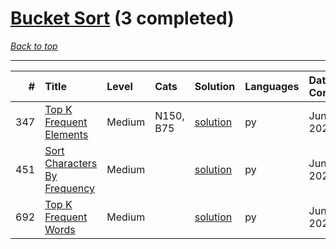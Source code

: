 # [Bucket Sort](<https://leetcode.com/tag/Bucket-Sort/>) (3 completed)

*[Back to top](<../../README.md>)*

------

|   # | Title                                                                                        | Level   | Cats      | Solution                                               | Languages   | Date Complete   |
|----:|:---------------------------------------------------------------------------------------------|:--------|:----------|:-------------------------------------------------------|:------------|:----------------|
| 347 | [Top K Frequent Elements](<https://leetcode.com/problems/top-k-frequent-elements>)           | Medium  | N150, B75 | [solution](<../_347. Top K Frequent Elements.md>)      | py          | Jun 12, 2024    |
| 451 | [Sort Characters By Frequency](<https://leetcode.com/problems/sort-characters-by-frequency>) | Medium  |           | [solution](<../_451. Sort Characters By Frequency.md>) | py          | Jun 17, 2024    |
| 692 | [Top K Frequent Words](<https://leetcode.com/problems/top-k-frequent-words>)                 | Medium  |           | [solution](<../_692. Top K Frequent Words.md>)         | py          | Jun 08, 2024    |